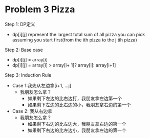 # Problem 3 Pizza



Step 1: DP定义

* dp\[i]\[j] represent the largest total sum of all pizza you can pick assuming you start first(from the ith pizza to the j tih pizza)

Step 2: Base case

* dp\[i]\[j] = array\[i]
* dp\[i]\[j] = array\[i] > array\[i+ 1]? array\[i]: array\[i+1]

Step 3: Induction Rule

* Case 1:我先从左边拿\[i+1, ...j]
  * 我朋友怎么拿？
    * 如果剩下左边的比右边打，我朋友拿左边第一个
    * 如果剩下左边的比右边的小，我朋友拿右边的第一个
* Case 2:  我从右边拿
  * 我朋友怎么拿？
    * 如果剩下右边的比左边大，我朋友拿右边的第一个
    * 如果剩下右边的比左边小，我朋友拿左边的第一个
